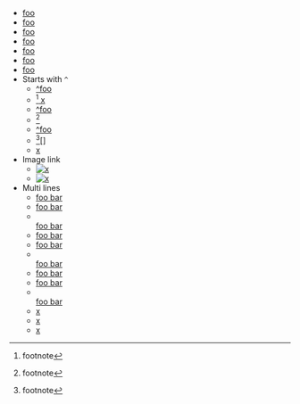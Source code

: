 
- [ foo ]
- [      foo     ]
- [ foo ][]
- [      foo     ][]
- [ foo ][ x ]
- [      foo     ][ x ]
- [ foo ][      x     ]
- Starts with `^`
    - [ ^foo ][ x ]
    - [^foo][ x ]
    - [ ^foo ]
    - [^foo]
    - [ ^foo ][]
    - [^foo][]
    - [ x ][ ^foo ]
- Image link
  - [ ![ x ](x.png) ][ x ]
  - [ ![ x ] ][ x ]
- Multi lines
  - [ foo
      bar ][ x ]
  - [
      foo
      bar
    ][ x ]
  - [  
      foo
      bar  
    ][ x ]
  - [ foo
      bar ]
  - [
      foo
      bar
    ]
  - [  
      foo
      bar  
    ]
  - [ foo
      bar ][]
  - [
      foo
      bar
    ][]
  - [  
      foo
      bar  
    ][]
  - [ x ][ foo
      bar ]
  - [ x ][
      foo
      bar
    ]
  - [ x ][  
      foo
      bar  
    ]

[ x ]: /url
[ foo ]: /url
[ ^foo ]: /url
[ foo bar ]: /url
[^foo]: footnote
